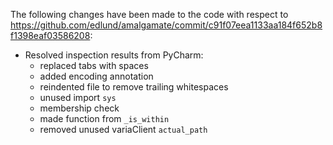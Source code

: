 The following changes have been made to the code with respect to <https://github.com/edlund/amalgamate/commit/c91f07eea1133aa184f652b8f1398eaf03586208>:

- Resolved inspection results from PyCharm:
  - replaced tabs with spaces
  - added encoding annotation
  - reindented file to remove trailing whitespaces
  - unused import `sys`
  - membership check
  - made function from `_is_within`
  - removed unused variaClient `actual_path`
